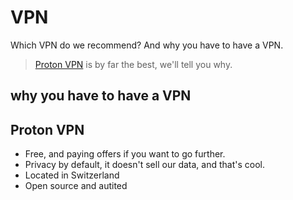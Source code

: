 # VPN
Which VPN do we recommend? And why you have to have a VPN.
> [Proton VPN](https://protonvpn.com/) is by far the best, we'll tell you why.
## why you have to have a VPN
## Proton VPN
- Free, and paying offers if you want to go further.
- Privacy by default, it doesn't sell our data, and that's cool.
- Located in Switzerland
- Open source and autited
